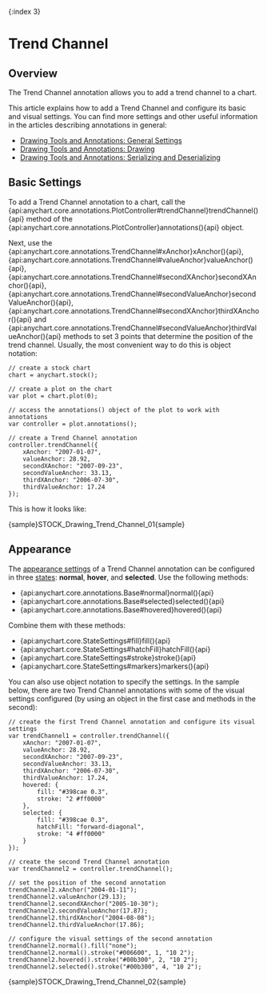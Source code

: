{:index 3}
# Trend Channel

## Overview

The Trend Channel annotation allows you to add a trend channel to a chart.

This article explains how to add a Trend Channel and configure its basic and visual settings. You can find more settings and other useful information in the articles describing annotations in general:

* [Drawing Tools and Annotations: General Settings](General_Settings)
* [Drawing Tools and Annotations: Drawing](Drawing)
* [Drawing Tools and Annotations: Serializing and Deserializing](Serializing_Deserializing)

## Basic Settings

To add a Trend Channel annotation to a chart, call the {api:anychart.core.annotations.PlotController#trendChannel}trendChannel(){api} method of the {api:anychart.core.annotations.PlotController}annotations(){api} object.

Next, use the {api:anychart.core.annotations.TrendChannel#xAnchor}xAnchor(){api}, {api:anychart.core.annotations.TrendChannel#valueAnchor}valueAnchor(){api}, {api:anychart.core.annotations.TrendChannel#secondXAnchor}secondXAnchor(){api}, {api:anychart.core.annotations.TrendChannel#secondValueAnchor}secondValueAnchor(){api}, {api:anychart.core.annotations.TrendChannel#secondXAnchor}thirdXAnchor(){api} and {api:anychart.core.annotations.TrendChannel#secondValueAnchor}thirdValueAnchor(){api} methods to set 3 points that determine the position of the trend channel. Usually, the most convenient way to do this is object notation:

```
// create a stock chart
chart = anychart.stock();

// create a plot on the chart
var plot = chart.plot(0);

// access the annotations() object of the plot to work with annotations
var controller = plot.annotations();

// create a Trend Channel annotation
controller.trendChannel({
    xAnchor: "2007-01-07",
    valueAnchor: 28.92,
    secondXAnchor: "2007-09-23",
    secondValueAnchor: 33.13,
    thirdXAnchor: "2006-07-30",
    thirdValueAnchor: 17.24
});
```

This is how it looks like:

{sample}STOCK\_Drawing\_Trend\_Channel\_01{sample}

## Appearance

The [appearance settings](../../../Appearance_Settings) of a Trend Channel annotation can be configured in three [states](../../../Common_Settings/Interactivity/States): **normal**, **hover**, and **selected**. Use the following methods:

* {api:anychart.core.annotations.Base#normal}normal(){api} 
* {api:anychart.core.annotations.Base#selected}selected(){api} 
* {api:anychart.core.annotations.Base#hovered}hovered(){api}

Combine them with these methods:

* {api:anychart.core.StateSettings#fill}fill(){api}
* {api:anychart.core.StateSettings#hatchFill}hatchFill(){api}
* {api:anychart.core.StateSettings#stroke}stroke(){api}
* {api:anychart.core.StateSettings#markers}markers(){api}

You can also use object notation to specify the settings.
In the sample below, there are two Trend Channel annotations with some of the visual settings configured (by using an object in the first case and methods in the second):

```
// create the first Trend Channel annotation and configure its visual settings
var trendChannel1 = controller.trendChannel({
    xAnchor: "2007-01-07",
    valueAnchor: 28.92,
    secondXAnchor: "2007-09-23",
    secondValueAnchor: 33.13,
    thirdXAnchor: "2006-07-30",
    thirdValueAnchor: 17.24,
    hovered: {
        fill: "#398cae 0.3",
        stroke: "2 #ff0000"
    },
    selected: {
        fill: "#398cae 0.3",
        hatchFill: "forward-diagonal",
        stroke: "4 #ff0000"
    }
});

// create the second Trend Channel annotation
var trendChannel2 = controller.trendChannel();

// set the position of the second annotation
trendChannel2.xAnchor("2004-01-11");
trendChannel2.valueAnchor(29.13);
trendChannel2.secondXAnchor("2005-10-30");
trendChannel2.secondValueAnchor(17.87);
trendChannel2.thirdXAnchor("2004-08-08");
trendChannel2.thirdValueAnchor(17.86);

// configure the visual settings of the second annotation
trendChannel2.normal().fill("none");
trendChannel2.normal().stroke("#006600", 1, "10 2");
trendChannel2.hovered().stroke("#00b300", 2, "10 2");
trendChannel2.selected().stroke("#00b300", 4, "10 2");  
```

{sample}STOCK\_Drawing\_Trend\_Channel\_02{sample}
